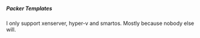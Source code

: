 ##### Packer Templates
I only support xenserver, hyper-v and smartos. Mostly because nobody else will.

